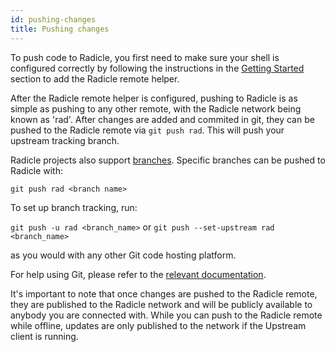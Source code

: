 ```yaml
---
id: pushing-changes
title: Pushing changes
---
```


To push code to Radicle, you first need to make sure your shell is configured
correctly by following the instructions in the [Getting Started][gs] section to
add the Radicle remote helper.

After the Radicle remote helper is configured, pushing to Radicle is as simple
as pushing to any other remote, with the Radicle network being known as 'rad'.
After changes are added and commited in git, they can be pushed to the Radicle
remote via `git push rad`. This will push your upstream tracking branch. 

Radicle projects also support [branches][br]. Specific branches can be pushed to
Radicle with:

`git push rad <branch name>`

To set up branch tracking, run:

`git push -u rad <branch_name>` or `git push --set-upstream rad <branch_name>`

as you would with any other Git code hosting platform.

For help using Git, please refer to the [relevant documentation][rd].

It's important to note that once changes are pushed to the Radicle remote, they
are published to the Radicle network and will be publicly available to anybody
you are connected with. While you can push to the Radicle remote while offline,
updates are only published to the network if the Upstream client is running.

[br]: understanding-radicle/glossary.md/#branch
[ch]: understanding-radicle/glossary.md/#checkout
[fo]: understanding-radicle/how-it-works.md/#following
[go]: understanding-radicle/how-it-works.md/#gossip
[gs]: getting-started.md
[pn]: understanding-radicle/glossary.md/#project-name
[ri]: understanding-radicle/glossary.md/#project-id
[re]: understanding-radicle/glossary.md/#remote

[id]: /img/radicle-id-seed-node.png
[ps]: /img/peer-switcher.png
[sb]: /img/search-bar.png

[rd]: https://git-scm.com/book/en/v2/Getting-Started-First-Time-Git-Setup

